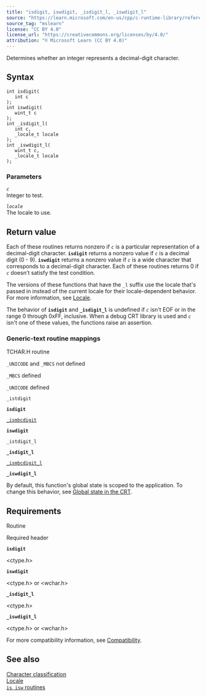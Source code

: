 ```yaml
---
title: "isdigit, iswdigit, _isdigit_l, _iswdigit_l"
source: "https://learn.microsoft.com/en-us/cpp/c-runtime-library/reference/isdigit-iswdigit-isdigit-l-iswdigit-l?view=msvc-170"
source_tag: "mslearn"
license: "CC BY 4.0"
license_url: "https://creativecommons.org/licenses/by/4.0/"
attribution: "© Microsoft Learn (CC BY 4.0)"
---
```

Determines whether an integer represents a decimal-digit character.

## Syntax

```
int isdigit(
   int c
);
int iswdigit(
   wint_t c
);
int _isdigit_l(
   int c,
   _locale_t locale
);
int _iswdigit_l(
   wint_t c,
   _locale_t locale
);
```

### Parameters

_`c`_  
Integer to test.

_`locale`_  
The locale to use.

## Return value

Each of these routines returns nonzero if _`c`_ is a particular representation of a decimal-digit character. **`isdigit`** returns a nonzero value if _`c`_ is a decimal digit (0 - 9). **`iswdigit`** returns a nonzero value if _`c`_ is a wide character that corresponds to a decimal-digit character. Each of these routines returns 0 if _`c`_ doesn't satisfy the test condition.

The versions of these functions that have the `_l` suffix use the locale that's passed in instead of the current locale for their locale-dependent behavior. For more information, see [Locale](https://learn.microsoft.com/en-us/cpp/c-runtime-library/locale?view=msvc-170).

The behavior of **`isdigit`** and **`_isdigit_l`** is undefined if _`c`_ isn't EOF or in the range 0 through 0xFF, inclusive. When a debug CRT library is used and _`c`_ isn't one of these values, the functions raise an assertion.

### Generic-text routine mappings

TCHAR.H routine

`_UNICODE` and `_MBCS` not defined

`_MBCS` defined

`_UNICODE` defined

`_istdigit`

**`isdigit`**

[`_ismbcdigit`](https://learn.microsoft.com/en-us/cpp/c-runtime-library/reference/ismbcalnum-functions?view=msvc-170)

**`iswdigit`**

`_istdigit_l`

**`_isdigit_l`**

[`_ismbcdigit_l`](https://learn.microsoft.com/en-us/cpp/c-runtime-library/reference/ismbcalnum-functions?view=msvc-170)

**`_iswdigit_l`**

By default, this function's global state is scoped to the application. To change this behavior, see [Global state in the CRT](https://learn.microsoft.com/en-us/cpp/c-runtime-library/global-state?view=msvc-170).

## Requirements

Routine

Required header

**`isdigit`**

<ctype.h>

**`iswdigit`**

<ctype.h> or <wchar.h>

**`_isdigit_l`**

<ctype.h>

**`_iswdigit_l`**

<ctype.h> or <wchar.h>

For more compatibility information, see [Compatibility](https://learn.microsoft.com/en-us/cpp/c-runtime-library/compatibility?view=msvc-170).

## See also

[Character classification](https://learn.microsoft.com/en-us/cpp/c-runtime-library/character-classification?view=msvc-170)  
[Locale](https://learn.microsoft.com/en-us/cpp/c-runtime-library/locale?view=msvc-170)  
[`is`, `isw` routines](https://learn.microsoft.com/en-us/cpp/c-runtime-library/is-isw-routines?view=msvc-170)